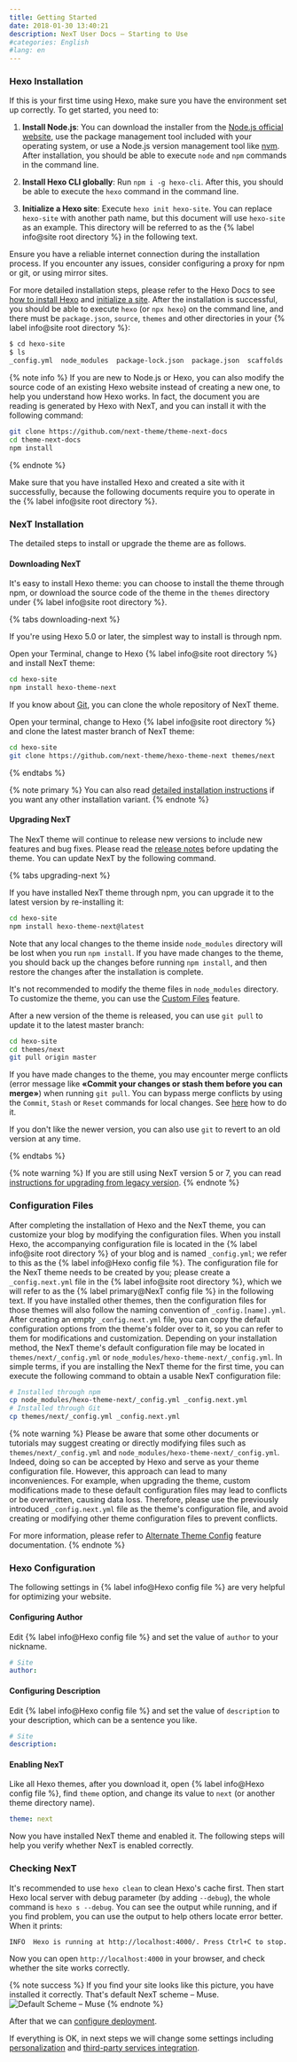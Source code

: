```yaml
---
title: Getting Started
date: 2018-01-30 13:40:21
description: NexT User Docs – Starting to Use
#categories: English
#lang: en
---
```


### Hexo Installation

If this is your first time using Hexo, make sure you have the environment set up correctly. To get started, you need to:

1. **Install Node.js**: You can download the installer from the [Node.js official website](https://nodejs.org/), use the package management tool included with your operating system, or use a Node.js version management tool like [nvm](https://github.com/nvm-sh/nvm). After installation, you should be able to execute `node` and `npm` commands in the command line.

2. **Install Hexo CLI globally**: Run `npm i -g hexo-cli`. After this, you should be able to execute the `hexo` command in the command line.

3. **Initialize a Hexo site**: Execute `hexo init hexo-site`. You can replace `hexo-site` with another path name, but this document will use `hexo-site` as an example. This directory will be referred to as the {% label info@site root directory %} in the following text.

Ensure you have a reliable internet connection during the installation process. If you encounter any issues, consider configuring a proxy for npm or git, or using mirror sites.

For more detailed installation steps, please refer to the Hexo Docs to see [how to install Hexo](https://hexo.io/docs/) and [initialize a site](https://hexo.io/docs/setup). After the installation is successful, you should be able to execute `hexo` (or `npx hexo`) on the command line, and there must be `package.json`, `source`, `themes` and other directories in your {% label info@site root directory %}:

```bash
$ cd hexo-site
$ ls
_config.yml  node_modules  package-lock.json  package.json  scaffolds  source  themes
```

{% note info %}
If you are new to Node.js or Hexo, you can also modify the source code of an existing Hexo website instead of creating a new one, to help you understand how Hexo works. In fact, the document you are reading is generated by Hexo with NexT, and you can install it with the following command:

```bash
git clone https://github.com/next-theme/theme-next-docs
cd theme-next-docs
npm install
```

{% endnote %}

Make sure that you have installed Hexo and created a site with it successfully, because the following documents require you to operate in the {% label info@site root directory %}.

### NexT Installation

The detailed steps to install or upgrade the theme are as follows.

#### Downloading NexT

It's easy to install Hexo theme: you can choose to install the theme through npm, or download the source code of the theme in the `themes` directory under {% label info@site root directory %}.

{% tabs downloading-next %}
<!-- tab Using <code>npm</code> -->
If you're using Hexo 5.0 or later, the simplest way to install is through npm.

Open your Terminal, change to Hexo {% label info@site root directory %} and install NexT theme:

```bash
cd hexo-site
npm install hexo-theme-next
```
<!-- endtab -->

<!-- tab Using <code>git</code> -->
If you know about [Git](https://git-scm.com), you can clone the whole repository of NexT theme.

Open your terminal, change to Hexo {% label info@site root directory %} and clone the latest master branch of NexT theme:

```bash
cd hexo-site
git clone https://github.com/next-theme/hexo-theme-next themes/next
```
<!-- endtab -->
{% endtabs %}

{% note primary %}
You can also read [detailed installation instructions](/docs/getting-started/installation.html) if you want any other installation variant.
{% endnote %}

#### Upgrading NexT

The NexT theme will continue to release new versions to include new features and bug fixes. Please read the [release notes](https://github.com/next-theme/hexo-theme-next/releases) before updating the theme. You can update NexT by the following command.

{% tabs upgrading-next %}
<!-- tab Using <code>npm</code> -->
If you have installed NexT theme through npm, you can upgrade it to the latest version by re-installing it:

```bash
cd hexo-site
npm install hexo-theme-next@latest
```

Note that any local changes to the theme inside `node_modules` directory will be lost when you run `npm install`. If you have made changes to the theme, you should back up the changes before running `npm install`, and then restore the changes after the installation is complete.

It's not recommended to modify the theme files in `node_modules` directory. To customize the theme, you can use the [Custom Files](/docs/advanced-settings/custom-files.html) feature.
<!-- endtab -->

<!-- tab Using <code>git</code> -->
After a new version of the theme is released, you can use `git pull` to update it to the latest master branch:

```sh
cd hexo-site
cd themes/next
git pull origin master
```

If you have made changes to the theme, you may encounter merge conflicts (error message like **«Commit your changes or stash them before you can merge»**) when running `git pull`. You can bypass merge conflicts by using the `Commit`, `Stash` or `Reset` commands for local changes. See [here](https://stackoverflow.com/a/15745424/5861495) how to do it.

If you don't like the newer version, you can also use `git` to revert to an old version at any time.
<!-- endtab -->
{% endtabs %}

{% note warning %}
If you are still using NexT version 5 or 7, you can read [instructions for upgrading from legacy version](/docs/getting-started/upgrade.html).
{% endnote %}

### Configuration Files

After completing the installation of Hexo and the NexT theme, you can customize your blog by modifying the configuration files. When you install Hexo, the accompanying configuration file is located in the {% label info@site root directory %} of your blog and is named `_config.yml`; we refer to this as the {% label info@Hexo config file %}. The configuration file for the NexT theme needs to be created by you; please create a `_config.next.yml` file in the {% label info@site root directory %}, which we will refer to as the {% label primary@NexT config file %} in the following text. If you have installed other themes, then the configuration files for those themes will also follow the naming convention of `_config.[name].yml`.
After creating an empty `_config.next.yml` file, you can copy the default configuration options from the theme's folder over to it, so you can refer to them for modifications and customization. Depending on your installation method, the NexT theme's default configuration file may be located in `themes/next/_config.yml` or `node_modules/hexo-theme-next/_config.yml`.
In simple terms, if you are installing the NexT theme for the first time, you can execute the following command to obtain a usable NexT configuration file:
```bash
# Installed through npm
cp node_modules/hexo-theme-next/_config.yml _config.next.yml
# Installed through Git
cp themes/next/_config.yml _config.next.yml
```

{% note warning %}
Please be aware that some other documents or tutorials may suggest creating or directly modifying files such as `themes/next/_config.yml` and `node_modules/hexo-theme-next/_config.yml`. Indeed, doing so can be accepted by Hexo and serve as your theme configuration file. However, this approach can lead to many inconveniences. For example, when upgrading the theme, custom modifications made to these default configuration files may lead to conflicts or be overwritten, causing data loss. Therefore, please use the previously introduced `_config.next.yml` file as the theme's configuration file, and avoid creating or modifying other theme configuration files to prevent conflicts.

For more information, please refer to [Alternate Theme Config](/docs/getting-started/configuration.html) feature documentation.
{% endnote %}

### Hexo Configuration

The following settings in {% label info@Hexo config file %} are very helpful for optimizing your website.

#### Configuring Author

Edit {% label info@Hexo config file %} and set the value of `author` to your nickname.

```yml Hexo config file
# Site
author:
```

#### Configuring Description

Edit {% label info@Hexo config file %} and set the value of `description` to your description, which can be a sentence you like.

```yml Hexo config file
# Site
description:
```

#### Enabling NexT

Like all Hexo themes, after you download it, open {% label info@Hexo config file %}, find `theme` option, and change its value to `next` (or another theme directory name).

```yml Hexo config file
theme: next
```

Now you have installed NexT theme and enabled it. The following steps will help you verify whether NexT is enabled correctly.

### Checking NexT

It's recommended to use `hexo clean` to clean Hexo's cache first.
Then start Hexo local server with debug parameter (by adding `--debug`), the whole command is `hexo s --debug`. You can see the output while running, and if you find problem, you can use the output to help others locate error better. When it prints:

```
INFO  Hexo is running at http://localhost:4000/. Press Ctrl+C to stop.
```

Now you can open `http://localhost:4000` in your browser, and check whether the site works correctly.

{% note success %}
If you find your site looks like this picture, you have installed it correctly. That's default NexT scheme – Muse.
![Default Scheme – Muse](/theme-next-docs/images/next-default-scheme.png)
{% endnote %}

After that we can [configure deployment](/docs/getting-started/deployment.html).

If everything is OK, in next steps we will change some settings including [personalization](/docs/theme-settings/) and [third-party services integration](/docs/third-party-services/).
